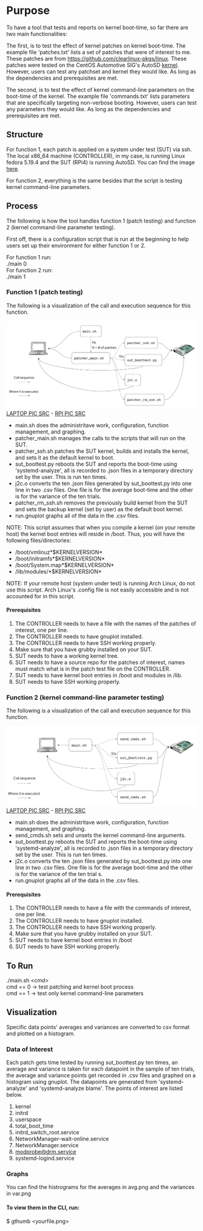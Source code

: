 # Purpose
To have a tool that tests and reports on kernel boot-time, so far there are two main functionalities:

The first, is to test the effect of kernel patches on kernel boot-time. The example file 'patches.txt' lists a set of patches that were of interest to me. These patches are from  https://github.com/clearlinux-pkgs/linux. These patches were tested on the CentOS Automotive SIG's AutoSD [kernel](https://gitlab.com/CentOS/automotive/src/kernel/kernel-automotive-9). However, users can test any patchset and kernel they would like. As long as the dependencies and prerequisites are met.

The second, is to test the effect of kernel command-line parameters on the boot-time of the kernel. The example file 'commands.txt' lists parameters that are specifically targeting non-verbose booting. However, users can test any parameters they would like. As long as the dependencies and prerequisites are met.

## Structure
For function 1, each patch is applied on a system under test (SUT) via ssh. The local x86_64 machine (CONTROLLER), in my case, is running Linux fedora 5.19.4 and the SUT (RPi4) is running AutoSD. You can find the image [here](https://autosd.sig.centos.org/AutoSD-9/nightly/non-sample-images/).

For function 2, everything is the same besides that the script is testing kernel command-line parameters.

## Process
The following is how the tool handles function 1 (patch testing) and function 2 (kernel command-line parameter testing).

First off, there is a configuration script that is run at the beginning to help users set up their environment for either function 1 or 2.

For function 1 run:\
./main 0\
For function 2 run:\
./main 1

### Function 1 (patch testing)
The following is a visualization of the call and execution sequence for this function.

![visualization](images/patchtest_structure.png)
[LAPTOP PIC SRC](https://www.flaticon.com/free-icon/draw-laptop_81759) - [RPI PIC SRC](https://wiki.recalbox.com/en/hardware-compatibility/raspberry-pi)

- main.sh does the administritave work, configuration, function management, and graphing.
- patcher_main.sh manages the calls to the scripts that will run on the SUT.
- patcher_ssh.sh patches the SUT kernel, builds and installs the kernel, and sets it as the default kernel to boot.
- sut_boottest.py reboots the SUT and reports the boot-time using 'systemd-analyze', all is recorded to .json files in a temporary directory set by the user. This is run ten times.
- j2c.o converts the ten .json files generated by sut_boottest.py into one line in two .csv files. One file is for the average boot-time and the other is for the variance of the ten trials.
- patcher_rm_ssh.sh removes the previously build kernel from the SUT and sets the backup kernel (set by user) as the default boot kernel.
- run.gnuplot graphs all of the data in the .csv files.

NOTE: This script assumes that when you compile a kernel (on your remote host) the kernel boot entries will reside in /boot. Thus, you will have the following files/directories:
- /boot/vmlinuz\*$KERNELVERSION\*
- /boot/initramfs\*$KERNELVERSION\*
- /boot/System.map\*$KERNELVERSION\*
- /lib/modules/\*$KERNELVERSION\*

NOTE: If your remote host (system under test) is running Arch Linux, do not use this script. Arch Linux's .config file is not easily accessible and is not accounted for in this script.

#### Prerequisites
1. The CONTROLLER needs to have a file with the names of the patches of interest, one per line.
2. The CONTROLLER needs to have gnuplot installed.
3. The CONTROLLER needs to have SSH working properly.
3. Make sure that you have grubby installed on your SUT.
4. SUT needs to have a working kernel tree.
5. SUT needs to have a source repo for the patches of interest, names must match what is in the patch test file on the CONTROLLER.
6. SUT needs to have kernel boot entries in /boot and modules in /lib.
7. SUT needs to have SSH working properly.


### Function 2 (kernel command-line parameter testing)
The following is a visualization of the call and execution sequence for this function.

![visualization](images/commandtest_structure.png)
[LAPTOP PIC SRC](https://www.flaticon.com/free-icon/draw-laptop_81759) - [RPI PIC SRC](https://wiki.recalbox.com/en/hardware-compatibility/raspberry-pi)

- main.sh does the administritave work, configuration, function management, and graphing.
- send_cmds.sh sets and unsets the kernel command-line arguments.
- sut_boottest.py reboots the SUT and reports the boot-time using 'systemd-analyze', all is recorded to .json files in a temporary directory set by the user. This is run ten times.
- j2c.o converts the ten .json files generated by sut_boottest.py into one line in two .csv files. One file is for the average boot-time and the other is for the variance of the ten trial
s.
- run.gnuplot graphs all of the data in the .csv files.

#### Prerequisites
1. The CONTROLLER needs to have a file with the commands of interest, one per line.
2. The CONTROLLER needs to have gnuplot installed.
3. The CONTROLLER needs to have SSH working properly.
4. Make sure that you have grubby installed on your SUT.
5. SUT needs to have kernel boot entries in /boot
6. SUT needs to have SSH working properly.

## To Run
./main.sh \<cmd\>\
cmd == 0 -> test patching and kernel boot process\
cmd == 1 -> test only kernel command-line parameters

## Visualization
Specific data points' averages and variances are converted to csv format and plotted on a histogram.

### Data of Interest
Each patch gets time tested by running sut_boottest.py ten times, an average and variance is taken for each datapoint in the sample of ten trials, the average and variance points get recorded in .csv files and graphed on a histogram using gnuplot. The datapoints are generated from 'systemd-analyze' and 'systemd-analyze blame'. The points of interest are listed below.
1. kernel
2. initrd
3. userspace
4. total_boot_time
5. initrd_switch_root.service
6. NetworkManager-wait-online.service
7. NetworkManager.service
8. modprobe@drm.service
9. systemd-logind.service

### Graphs
You can find the histrograms for the averages in avg.png and the variances in var.png

#### To view them in the CLI, run:
$ gthumb <yourfile.png>
